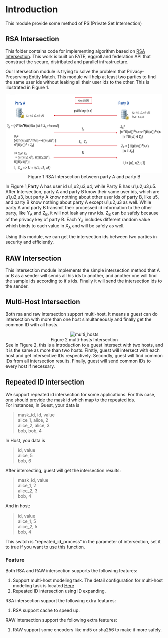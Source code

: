 # Introduction
This module provide some method of PSI(Private Set Intersection)
## RSA Intersection
This  folder contains code for implementing algorithm based on [RSA Intersection](https://books.google.com.hk/books?id=zfvf37_YS8cC&pg=PA73&lpg=PA73&dq=rsa+commutative+encryption&source=bl&ots=LbOiyIlr3E&sig=IIWlTGeoU0C8dRiN10uH2OAwobQ&hl=zh-CN&sa=X&ved=0ahUKEwiLoozC1tbXAhVDnJQKHbP7DvAQ6AEIdTAJ#v=onepage&q&f=false). This work is built on FATE, eggroll and federation API that construct the secure, distributed and parallel infrastructure.

Our Intersection module is trying to solve the problem that Privacy-Preserving Entity Match.
This module will help at least two parties to find the same user ids without leaking all their user ids 
to the other. This is illustrated in Figure 1. 

<div style="text-align:center", align=center>
<img src="./images/rsa_intersection.png" alt="rsa_intersection" width="500" height="250" /><br/>
Figure 1 RSA Intersection between party A and party B</div>

In Figure 1,Party A has user id u1,u2,u3,u4, while Party B has u1,u2,u3,u5. After Intersection,
party A and party B know their same user ids, which are u1,u2,u3, but party A know nothing about
other user ids of party B, like u5, and party B know nothing about party A except u1,u2,u3 as well.
While party A and party B transmit their processed id information to the other party, like Y<sub>A</sub> and Z<sub>B</sub>, 
it will not leak any raw ids. Z<sub>B</sub> can be safely because of the privacy key of party B. 
Each Y<sub>A</sub> includes different random value which binds to each value in X<sub>A</sub> and will be safely as well.

Using this module, we can get the intersection ids between two parties in security and efficiently.  


## RAW Intersection
This intersection module implements the simple intersection method that A or B as a sender will sends all his ids to another, and another one 
will find the sample ids according to it's ids. Finally it will send the intersection ids to the sender.

## Multi-Host Intersection
Both rsa and raw intersection support multi-host. It means a guest can do intersection with more than one host simultaneously and finally get the common ID with all hosts. 
<div style="text-align:center", align=center>
<img src="./images/multi_hosts.png" alt="multi_hosts" width="500" height="250" /><br/>
Figure 2 multi-hosts Intersection</div>
See in Figure 2, this is a introduction to a guest intersect with two hosts, and it is the same as more than two hosts. Firstly, guest will intersect with each host and get intersective IDs respectively. Secondly, guest will find common IDs from all intersection results. Finally,
guest will send common IDs to every host if necessary.

## Repeated ID intersection
We support repeated id intersection for some applications. For this case, one should provide the mask id which map to the repeated ids.   
For instances, in Guest, your data is
> mask_id, id, value  
alice_1, alice, 2  
alice_2, alice, 3  
bob, bob, 4

In Host, you data is
> id, value  
alice, 5  
bob, 6

After intersecting, guest will get the intersection results:  
>mask_id, value  
alice_1, 2  
alice_2, 3  
bob, 4      

And in host:
> id, value  
alice_1, 5  
alice_2, 5  
bob, 4

This switch is "repeated_id_process" in the parameter of intersection, set it to true if you want to use this function.

### Feature
Both RSA and RAW intersection supports the following features:
1. Support multi-host modeling task. The detail configuration for multi-host modeling task is located [Here](../../../doc/dsl_conf_setting_guide.md)
2. Repeated ID intersection using ID expanding. 

RSA intersection support the following extra features:
1. RSA support cache to speed up.

RAW intersection support the following extra features:
1. RAW support some encoders like md5 or sha256 to make it more safely.
